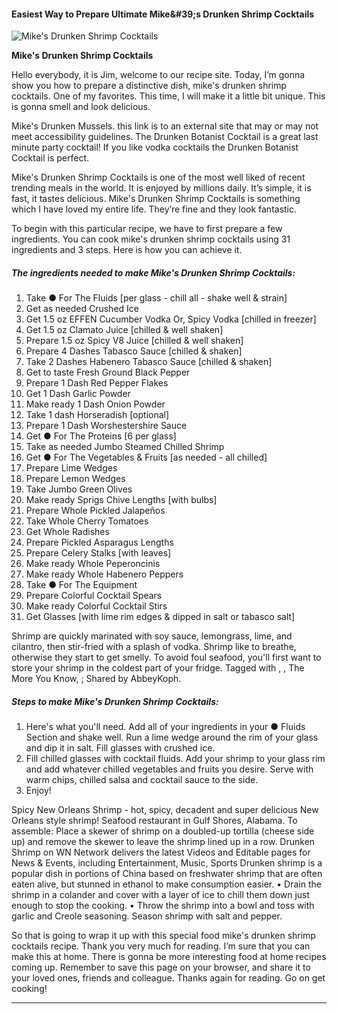             

#### Easiest Way to Prepare Ultimate Mike&amp;#39;s Drunken Shrimp Cocktails

![Mike's Drunken Shrimp Cocktails](https://img-global.cpcdn.com/recipes/a53553b98b11b81a/751x532cq70/mikes-drunken-shrimp-cocktails-recipe-main-photo.jpg)

**Mike's Drunken Shrimp Cocktails**

Hello everybody, it is Jim, welcome to our recipe site. Today, I’m gonna show you how to prepare a distinctive dish, mike's drunken shrimp cocktails. One of my favorites. This time, I will make it a little bit unique. This is gonna smell and look delicious.

Mike's Drunken Mussels. this link is to an external site that may or may not meet accessibility guidelines. The Drunken Botanist Cocktail is a great last minute party cocktail! If you like vodka cocktails the Drunken Botanist Cocktail is perfect.

Mike's Drunken Shrimp Cocktails is one of the most well liked of recent trending meals in the world. It is enjoyed by millions daily. It’s simple, it is fast, it tastes delicious. Mike's Drunken Shrimp Cocktails is something which I have loved my entire life. They’re fine and they look fantastic.

To begin with this particular recipe, we have to first prepare a few ingredients. You can cook mike's drunken shrimp cocktails using 31 ingredients and 3 steps. Here is how you can achieve it.

##### The ingredients needed to make Mike's Drunken Shrimp Cocktails:

1.  Take ● For The Fluids \[per glass - chill all - shake well & strain\]
2.  Get as needed Crushed Ice
3.  Get 1.5 oz EFFEN Cucumber Vodka Or, Spicy Vodka \[chilled in freezer\]
4.  Get 1.5 oz Clamato Juice \[chilled & well shaken\]
5.  Prepare 1.5 oz Spicy V8 Juice \[chilled & well shaken\]
6.  Prepare 4 Dashes Tabasco Sauce \[chilled & shaken\]
7.  Take 2 Dashes Habenero Tabasco Sauce \[chilled & shaken\]
8.  Get to taste Fresh Ground Black Pepper
9.  Prepare 1 Dash Red Pepper Flakes
10.  Get 1 Dash Garlic Powder
11.  Make ready 1 Dash Onion Powder
12.  Take 1 dash Horseradish \[optional\]
13.  Prepare 1 Dash Worshestershire Sauce
14.  Get ● For The Proteins \[6 per glass\]
15.  Take as needed Jumbo Steamed Chilled Shrimp
16.  Get ● For The Vegetables & Fruits \[as needed - all chilled\]
17.  Prepare Lime Wedges
18.  Prepare Lemon Wedges
19.  Take Jumbo Green Olives
20.  Make ready Sprigs Chive Lengths \[with bulbs\]
21.  Prepare Whole Pickled Jalapeños
22.  Take Whole Cherry Tomatoes
23.  Get Whole Radishes
24.  Prepare Pickled Asparagus Lengths
25.  Prepare Celery Stalks \[with leaves\]
26.  Make ready Whole Peperoncinis
27.  Make ready Whole Habenero Peppers
28.  Take ● For The Equipment
29.  Prepare Colorful Cocktail Spears
30.  Make ready Colorful Cocktail Stirs
31.  Get Glasses \[with lime rim edges & dipped in salt or tabasco salt\]

Shrimp are quickly marinated with soy sauce, lemongrass, lime, and cilantro, then stir-fried with a splash of vodka. Shrimp like to breathe, otherwise they start to get smelly. To avoid foul seafood, you'll first want to store your shrimp in the coldest part of your fridge. Tagged with , , The More You Know, ; Shared by AbbeyKoph.

##### Steps to make Mike's Drunken Shrimp Cocktails:

1.  Here's what you'll need. Add all of your ingredients in your ● Fluids Section and shake well. Run a lime wedge around the rim of your glass and dip it in salt. Fill glasses with crushed ice.
2.  Fill chilled glasses with cocktail fluids. Add your shrimp to your glass rim and add whatever chilled vegetables and fruits you desire. Serve with warm chips, chilled salsa and cocktail sauce to the side.
3.  Enjoy!

Spicy New Orleans Shrimp - hot, spicy, decadent and super delicious New Orleans style shrimp! Seafood restaurant in Gulf Shores, Alabama. To assemble: Place a skewer of shrimp on a doubled-up tortilla (cheese side up) and remove the skewer to leave the shrimp lined up in a row. Drunken Shrimp on WN Network delivers the latest Videos and Editable pages for News & Events, including Entertainment, Music, Sports Drunken shrimp is a popular dish in portions of China based on freshwater shrimp that are often eaten alive, but stunned in ethanol to make consumption easier. • Drain the shrimp in a colander and cover with a layer of ice to chill them down just enough to stop the cooking. • Throw the shrimp into a bowl and toss with garlic and Creole seasoning. Season shrimp with salt and pepper.

So that is going to wrap it up with this special food mike's drunken shrimp cocktails recipe. Thank you very much for reading. I’m sure that you can make this at home. There is gonna be more interesting food at home recipes coming up. Remember to save this page on your browser, and share it to your loved ones, friends and colleague. Thanks again for reading. Go on get cooking!

* * *